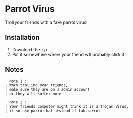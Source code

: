 # Parrot Virus
Troll your friends with a fake parrot virus!
## Installation
1. Download the zip
2. Put it somewhere where your friend will probably click it
## Notes
```
  Note 1 : 
| When trolling your friends,
| make sure they are on a admin account
| or they will suffer more

  Note 2 : 
| Your friends computer might think it is a Trojan Virus, 
| if so use parrot.bat instead of tab.parrot

```
